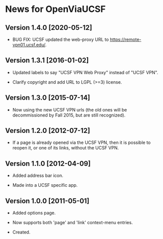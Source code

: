 # News for OpenViaUCSF


## Version 1.4.0 [2020-05-12]

 * BUG FIX: UCSF updated the web-proxy URL to https://remote-vpn01.ucsf.edu/.


## Version 1.3.1 [2016-01-02]

 * Updated labels to say "UCSF VPN Web Proxy" instead of "UCSF VPN".
 
 * Clarify copyright and add URL to LGPL (>=3) license.


## Version 1.3.0 [2015-07-14]

 * Now using the new UCSF VPN urls (the old ones will be decommissioned by
   Fall 2015, but are still recognized).


## Version 1.2.0 [2012-07-12]

 * If a page is already opened via the UCSF VPN, then it is possible to
   reopen it, or one of its links, without the UCSF VPN.


## Version 1.1.0 [2012-04-09]

 * Added address bar icon.
 
 * Made into a UCSF specific app.


## Version 1.0.0 [2011-05-01]

 * Added options page.
 
 * Now supports both 'page' and 'link' context-menu entries.
 
 * Created.
